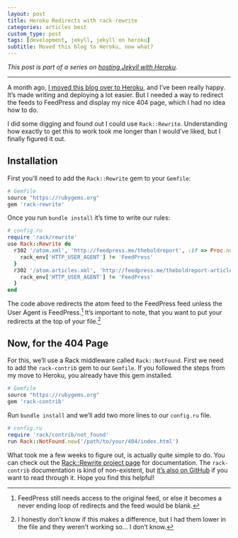```yaml
---
layout: post
title: Heroku Redirects with rack-rewrite
categories: articles best
custom_type: post
tags: [development, jekyll, jekyll on heroku]
subtitle: Moved this blog to Heroku, now what?
---
```

*This post is part of a series on [hosting Jekyll with Heroku](/topics/#jekyll-on-heroku).*

---

A month ago, [I moved this blog over to Heroku](/2015/06/hosting-a-jekyll-site-on-heroku/), and I’ve been really happy. It’s made writing and deploying a lot easier. But I needed a way to redirect the feeds to FeedPress and display my nice 404 page, which I had no idea how to do.

I did some digging and found out I could use `Rack::Rewrite`. Understanding how exactly to get this to work took me longer than I would’ve liked, but I finally figured it out.

## Installation
First you’ll need to add the `Rack::Rewrite` gem to your `Gemfile`:

```ruby
# Gemfile
source "https://rubygems.org"
gem 'rack-rewrite'
```

Once you run `bundle install` it’s time to write our rules:

```ruby
# config.ru
require 'rack/rewrite'
use Rack::Rewrite do
  r302 '/atom.xml', 'http://feedpress.me/theboldreport', :if => Proc.new { |rack_env|
    rack_env['HTTP_USER_AGENT'] != 'FeedPress'
  }
  r302 '/atom.articles.xml', 'http://feedpress.me/theboldreport-articles', :if => Proc.new { |rack_env|
    rack_env['HTTP_USER_AGENT'] != 'FeedPress'
  }
end
```

The code above redirects the atom feed to the FeedPress feed unless the User Agent is FeedPress.[^1] It’s important to note, that you want to put your redirects at the top of your file.[^2]

## Now, for the 404 Page
For this, we’ll use a Rack middleware called `Rack::NotFound`. First we need to add the `rack-contrib` gem to our `Gemfile`. If you followed the steps from my move to Heroku, you already have this gem installed.

```ruby
# Gemfile
source "https://rubygems.org"
gem 'rack-contrib'
```

Run `bundle install` and we’ll add two more lines to our `config.ru` file.

```ruby
# config.ru
require 'rack/contrib/not_found'
run Rack::NotFound.new('/path/to/your/404/index.html')
```

What took me a few weeks to figure out, is actually quite simple to do. You can check out the [Rack::Rewrite project page](https://github.com/jtrupiano/rack-rewrite) for documentation. The `rack-contrib` documentation is kind of non-existent, but [it’s also on GitHub](https://github.com/rack/rack-contrib) if you want to read through it. Hope you find this helpful!

[^1]: FeedPress still needs access to the original feed, or else it becomes a never ending loop of redirects and the feed would be blank.

[^2]: I honestly don’t know if this makes a difference, but I had them lower in the file and they weren’t working so… I don’t know.
